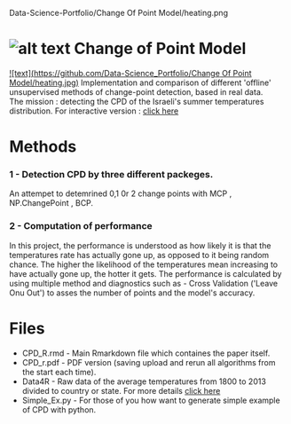Data-Science-Portfolio/Change Of Point Model/heating.png
# ![alt text](http://url/to/img.png) Change of Point Model
[![text](https://github.com/Data-Science_Portfolio/Change Of Point Model/heating.jpg)](#features)
Implementation and comparison of different 'offline' unsupervised methods of change-point detection, based in real data.
</br>The mission : detecting the CPD of the Israeli's summer temperatures distribution.
For interactive version : [click here](https://itaygonnen.shinyapps.io/CPD_R/)
# Methods 
### 1 - Detection CPD by three different packeges.
An attempet to detemrined 0,1 0r 2 change points with MCP , NP.ChangePoint , BCP. 
### 2 - Computation of performance
In this project, the performance is understood as how likely it is that the temperatures rate has actually gone up, as opposed to it being random chance.
The higher the likelihood of the temperatures mean increasing to have actually gone up, the hotter it gets. The performance is calculated by using multiple method and diagnostics such as - Cross Validation ('Leave Onu Out') to asses the number of points and the model's accuracy. 

# Files 
- CPD_R.rmd - Main  Rmarkdown file which containes the paper itself. 
- CPD_r.pdf - PDF version (saving upload and rerun all algorithms from the start each time).
- Data4R - Raw data of the average temperatures from 1800 to 2013 divided to country or state. For more details [click here](https://data.world/data-society/global-climate-change-data)
- Simple_Ex.py - For those of you how want to generate simple example of CPD with python. 
